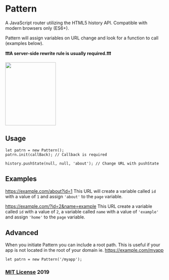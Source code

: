 # Pattern

A JavaScript router utilizing the HTML5 history API. Compatible with modern browsers only (ES6+).

Pattern will assign variables on URL change and look for a function to call (examples below).

**❗❗❗A server-side rewrite rule is usually required.❗❗❗**

<img src="pattern.png" width="160" height="200">

## Usage

```
let patrn = new Pattern();
patrn.init(callBack); // Callback is required

history.pushState(null, null, 'about'); // Change URL with pushState
```

## Examples

https://example.com/about?id=1
This URL will create a variable called `id` with a value of `1` and assign `'about'` to the `page` variable.

https://example.com/?id=2&name=example
This URL create a variable called `id` with a value of `2`, a variable called `name` with a value of `'example'` and assign `'home'` to the `page` variable.

## Advanced

When you initiate Pattern you can include a root path. This is useful if your app is not located in the root of your domain ie. https://example.com/myapp

```
let patrn = new Pattern('/myapp');
```

### [MIT License](https://en.wikipedia.org/wiki/MIT_License) 2019
